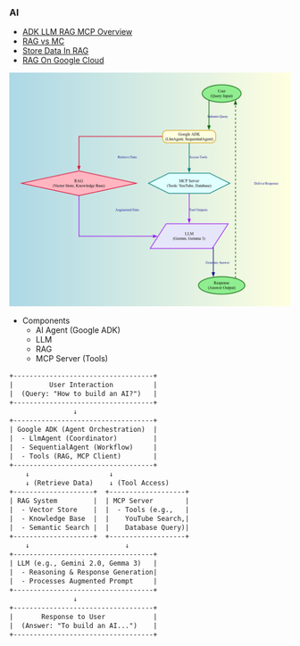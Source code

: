 ### AI

- [ADK LLM RAG MCP Overview](ADK_RAG_MCP_LLM_Overview.md)
- [RAG vs MC](RAG_vs_MCP.md)
- [Store Data In RAG](Store_Data_In_RAG.md)
- [RAG On Google Cloud](RAG_On_GCP.md)

![Alt text](adk_fancy_diagram.png)

- Components
  - AI Agent (Google ADK)
  - LLM
  - RAG
  - MCP Server (Tools)

```
+-----------------------------------+
|         User Interaction          |
|  (Query: "How to build an AI?")   |
+-----------------------------------+
                ↓
+-----------------------------------+
| Google ADK (Agent Orchestration)  |
|  - LlmAgent (Coordinator)         |
|  - SequentialAgent (Workflow)     |
|  - Tools (RAG, MCP Client)        |
+-----------------------------------+
    ↓                    ↓
    ↓ (Retrieve Data)    ↓ (Tool Access)
+--------------------+  +-------------------+
| RAG System         |  | MCP Server        |
|  - Vector Store    |  |  - Tools (e.g.,   |
|  - Knowledge Base  |  |    YouTube Search,|
|  - Semantic Search |  |    Database Query)|
+--------------------+  +-------------------+
    ↓                        ↓
+-----------------------------------+
| LLM (e.g., Gemini 2.0, Gemma 3)   |
|  - Reasoning & Response Generation|
|  - Processes Augmented Prompt     |
+-----------------------------------+
                ↓
+-----------------------------------+
|       Response to User            |
|  (Answer: "To build an AI...")    |
+-----------------------------------+
```